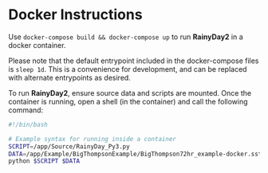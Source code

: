 # Docker Instructions

Use `docker-compose build && docker-compose up` to run **RainyDay2** in a docker container.

Please note that the default entrypoint included in the docker-compose files is `sleep 1d`. This is a convenience for development, and can be replaced with alternate entrypoints as desired.

To run **RainyDay2**, ensure source data and scripts are mounted. Once the container is running, open a shell (in the container) and call the following command:

```bash
#!/bin/bash

# Example syntax for running inside a container
SCRIPT=/app/Source/RainyDay_Py3.py
DATA=/app/Example/BigThompsonExample/BigThompson72hr_example-docker.sst
python $SCRIPT $DATA
```
